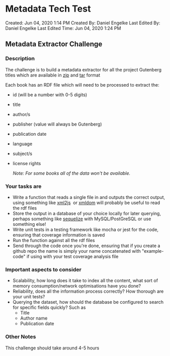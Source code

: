# Metadata Tech Test

Created: Jun 04, 2020 1:14 PM
Created By: Daniel Engelke
Last Edited By: Daniel Engelke
Last Edited Time: Jun 04, 2020 1:24 PM

## Metadata Extractor Challenge

### Description

The challenge is to build a metadata extractor for all the project Gutenberg titles which are available in [zip](http://www.gutenberg.org/cache/epub/feeds/rdf-files.tar.zip) and [tar](http://www.gutenberg.org/cache/epub/feeds/rdf-files.tar.bz2) format

Each book has an RDF file which will need to be processed to extract the:

- id (will be a number with 0-5 digits)
- title
- author/s
- publisher (value will always be Gutenberg)
- publication date
- language
- subject/s
- license rights

    *Note: For some books all of the data won't be available.*

### Your tasks are

- Write a function that reads a single file in and outputs the correct output, using something
like ​[xml2js](https://www.npmjs.com/package/xml2js) ​ or [xmldom](https://www.npmjs.com/package/xmldom) ​will probably be useful to read the rdf files
- Store the output in a database of your choice locally for later querying, perhaps something
like ​[sequelize](https://github.com/sequelize/sequelize​) with MySQL/PostGreSQL or use something else!
- Write unit tests in a testing framework like mocha or jest for the code, ensuring that coverage information is saved
- Run the function against all the rdf files
- Send through the code once you're done, ensuring that if you create a github repo the name is simply your name concatenated with "example-code" if using with your test coverage analysis file

### Important aspects to consider

- Scalability, how long does it take to index all the content, what sort of memory consumption/network optimisations have you done?
- Reliability, does all the information process correctly? How thorough are your unit tests?
- Querying the dataset, how should the database be configured to search for specific fields quickly? Such as
  - Title
  - Author name
  - Publication date

### Other Notes

This challenge should take around 4-5 hours
